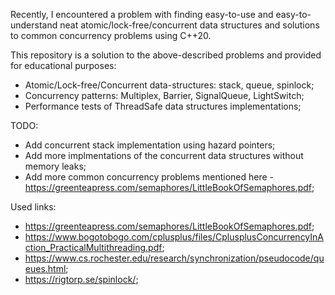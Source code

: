 Recently, I encountered a problem with finding easy-to-use and easy-to-understand neat atomic/lock-free/concurrent data structures and solutions to common concurrency problems using C++20.

This repository is a solution to the above-described problems and provided for educational purposes:
- Atomic/Lock-free/Concurrent data-structures: stack, queue, spinlock;
- Concurrency patterns: Multiplex, Barrier, SignalQueue, LightSwitch;
- Performance tests of ThreadSafe data structures implementations;

TODO:
- Add concurrent stack implementation using hazard pointers;
- Add more implmentations of the concurrent data structures without memory leaks;
- Add more common concurrency problems mentioned here - https://greenteapress.com/semaphores/LittleBookOfSemaphores.pdf;

Used links:
- https://greenteapress.com/semaphores/LittleBookOfSemaphores.pdf;
- https://www.bogotobogo.com/cplusplus/files/CplusplusConcurrencyInAction_PracticalMultithreading.pdf;
- https://www.cs.rochester.edu/research/synchronization/pseudocode/queues.html;
- https://rigtorp.se/spinlock/;